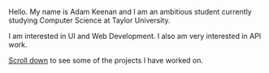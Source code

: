 Hello. My name is Adam Keenan and I am an ambitious student currently studying Computer Science at Taylor University.

I am interested in UI and Web Development. I also am very interested in API work.

<a href="#projects">Scroll down</a> to see some of the projects I have worked on.
